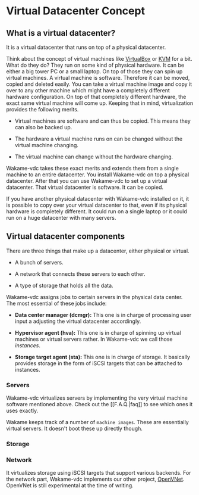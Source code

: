 # Virtual Datacenter Concept

## What is a virtual datacenter?

It is a virtual datacenter that runs on top of a physical datacenter.

Think about the concept of virtual machines like [VirtualBox](https://www.virtualbox.org) or [KVM](https://www.virtualbox.org) for a bit. What do they do? They run on some kind of physical hardware. It can be either a big tower PC or a small laptop. On top of those they can spin up virtual machines. A virtual machine is software. Therefore it can be moved, copied and deleted easily. You can take a virtual machine image and copy it over to any other machine which might have a completely different hardware configuration. On top of that completely different hardware, the exact same virtual machine will come up. Keeping that in mind, virtualization provides the following merits.

* Virtual machines are software and can thus be copied. This means they can also be backed up.

* The hardware a virtual machine runs on can be changed without the virtual machine changing.

* The virtual machine can change without the hardware changing.

Wakame-vdc takes these exact merits and extends them from a single machine to an entire datacenter. You install Wakame-vdc on top a physical datacenter. After that you can use Wakame-vdc to set up a virtual datacenter. That virtual datacenter is software. It can be copied.

If you have another physical datacenter with Wakame-vdc installed on it, it is possible to copy over your virtual datacenter to that, even if its physical hardware is completely different. It could run on a single laptop or it could run on a huge datacenter with many servers.

## Virtual datacenter components

There are three things that make up a datacenter, either physical or virtual.

* A bunch of servers.

* A network that connects these servers to each other.

* A type of storage that holds all the data.

Wakame-vdc assigns jobs to certain servers in the physical data center. The most essential of these jobs include:

* **Data center manager (dcmgr):** This one is in charge of processing user input a adjusting the virtual datacenter accordingly.

* **Hypervisor agent (hva):** This one is in charge of spinning up virtual machines or virtual servers rather. In Wakame-vdc we call those *instances*.

* **Storage target agent (sta):** This one is in charge of storage. It basically provides storage in the form of iSCSI targets that can be attached to instances.

### Servers

Wakame-vdc virtualizes servers by implementing the very virtual machine software mentioned above. Check out the [[F.A.Q.|faq]] to see which ones it uses exactly.

Wakame keeps track of a number of `machine images`. These are essentially virtual servers. It doesn't boot these up directly though.

### Storage

### Network

It virtualizes storage using iSCSI targets that support various backends. For the network part, Wakame-vdc implements our other project, [OpenVNet](http://openvnet.com). OpenVNet is still experimental at the time of writing.
